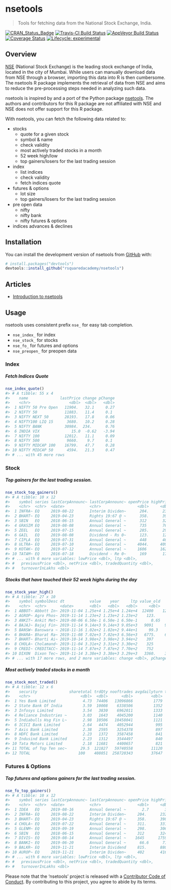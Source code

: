 
<!-- README.md is generated from README.Rmd. Please edit that file -->

# nsetools

> Tools for fetching data from the National Stock Exchange, India.

<!-- badges: start -->

[![CRAN\_Status\_Badge](https://www.r-pkg.org/badges/version/nsetools)](https://cran.r-project.org/package=nsetools)
[![Travis-CI Build
Status](https://travis-ci.org/rsquaredacademy/nsetools.svg?branch=master)](https://travis-ci.org/rsquaredacademy/nsetools)
[![AppVeyor Build
Status](https://ci.appveyor.com/api/projects/status/github/rsquaredacademy/nsetools?branch=master&svg=true)](https://ci.appveyor.com/project/rsquaredacademy/nsetools)
[![Coverage
Status](https://img.shields.io/codecov/c/github/rsquaredacademy/nsetools/master.svg)](https://codecov.io/github/rsquaredacademy/nsetools?branch=master)
[![Lifecycle:
experimental](https://img.shields.io/badge/lifecycle-experimental-orange.svg)](https://www.tidyverse.org/lifecycle/#experimental)
<!-- badges: end -->

## Overview

[NSE](https://www.nseindia.com/) (National Stock Exchange) is the
leading stock exchange of India, located in the city of Mumbai. While
users can manually download data from NSE through a browser, importing
this data into R is then cumbersome. The nsetools R package implements
the retrieval of data from NSE and aims to reduce the pre-processing
steps needed in analyzing such data.

nsetools is inspired by and a port of the Python package
[nsetools](https://nsetools.readthedocs.io/en/latest/). The authors and
contributors for this R package are not affiliated with NSE and NSE does
not offer support for this R package.

With nsetools, you can fetch the following data related to:

  - stocks
      - quote for a given stock
      - symbol & name
      - check validity
      - most actively traded stocks in a month
      - 52 week high/low
      - top gainers/losers for the last trading session
  - index
      - list indices
      - check validity
      - fetch indices quote
  - futures & options
      - lot size
      - top gainers/losers for the last trading session
  - pre open data
      - nifty
      - nifty bank
      - nifty futures & options
  - indices advances & declines

## Installation

You can install the development version of nsetools from
[GitHub](https://github.com/rsquaredacademy/nsetools/) with:

``` r
# install.packages("devtools")
devtools::install_github("rsquaredacademy/nsetools")
```

## Articles

  - [Introduction to
    nsetools](https://nsetools.rsquaredacademy.com/articles/introduction-to-nsetools.html)

## Usage

nsetools uses consistent prefix `nse_` for easy tab completion.

  - `nse_index_` for index
  - `nse_stock_` for stocks
  - `nse_fo_` for futures and options
  - `nse_preopen_` for preopen data

### Index

##### Fetch Indices Quote

``` r
nse_index_quote()
#> # A tibble: 55 x 4
#>    name              lastPrice change pChange
#>    <chr>                 <dbl>  <dbl>   <dbl>
#>  1 NIFTY 50 Pre Open   11904.   32.1     0.27
#>  2 NIFTY 50            11883.   11.4     0.1 
#>  3 NIFTY NEXT 50       28193.   17.8     0.06
#>  4 NIFTY100 LIQ 15      3680.   10.2     0.28
#>  5 NIFTY BANK          30984.  234.      0.76
#>  6 INDIA VIX              15.0  -0.62   -3.94
#>  7 NIFTY 100           12012.   11.1     0.09
#>  8 NIFTY 500            9660.    9.7     0.1 
#>  9 NIFTY MIDCAP 100    16799.   47.7     0.28
#> 10 NIFTY MIDCAP 50      4594.   21.3     0.47
#> # ... with 45 more rows
```

### Stock

##### Top gainers for the last trading session.

``` r
nse_stock_top_gainers()
#> # A tibble: 10 x 12
#>    symbol series lastCorpAnnounc~ lastCorpAnnounc~ openPrice highPrice
#>    <chr>  <chr>  <date>           <chr>                <dbl>     <dbl>
#>  1 INFRA~ EQ     2019-08-22       Interim Dividen~      204.      232.
#>  2 BHART~ EQ     2019-04-23       Rights 19:67 @ ~      358.      398.
#>  3 SBIN   EQ     2018-06-15       Annual General ~      312       324.
#>  4 GRASIM EQ     2019-08-08       Annual General ~      735       768 
#>  5 ZEEL   EQ     2019-07-15       Annual General ~      285.      293.
#>  6 GAIL   EQ     2019-08-08       Dividend - Rs 0~      123.      124.
#>  7 CIPLA  EQ     2019-07-31       Annual General ~      448       468.
#>  8 ULTRA~ EQ     2019-07-10       Annual General ~     4044.     4094 
#>  9 KOTAK~ EQ     2019-07-12       Annual General ~     1606      1629 
#> 10 TATAM~ EQ     2016-07-18       Dividend - Re 0~      169       173.
#> # ... with 6 more variables: lowPrice <dbl>, ltp <dbl>,
#> #   previousPrice <dbl>, netPrice <dbl>, tradedQuantity <dbl>,
#> #   turnoverInLakhs <dbl>
```

##### Stocks that have touched their 52 week highs during the day

``` r
nse_stock_year_high()
#> # A tibble: 27 x 10
#>    symbol symbolDesc dt           value    year     ltp value_old    prev
#>    <chr>  <chr>      <date>       <dbl>   <dbl>   <dbl>     <dbl>   <dbl>
#>  1 ABBOT~ Abbott In~ 2019-11-04 1.25e+4 1.25e+4 1.24e+4  12400    12043. 
#>  2 AGROP~ Agro Phos~ 2019-11-14 1.23e+2 1.23e+2 1.23e+2    123.     122. 
#>  3 ANKIT~ Ankit Met~ 2019-08-06 6.50e-1 6.50e-1 6.50e-1      0.65     0.6
#>  4 BAJAJ~ Bajaj Fin~ 2019-11-14 9.14e+3 9.14e+3 9.05e+3   9091     9062. 
#>  5 BANSW~ Banswara ~ 2018-11-16 1.02e+2 1.02e+2 9.44e+1     99.3     89.1
#>  6 BHARA~ Bharat Ra~ 2019-11-08 7.02e+3 7.02e+3 6.56e+3   6775.    6599. 
#>  7 BHART~ Bharti Ai~ 2019-10-14 3.98e+2 3.98e+2 3.94e+2    397      362. 
#>  8 CHOLA~ Cholamand~ 2019-11-04 3.31e+2 3.31e+2 3.30e+2    325      309. 
#>  9 CREDI~ CREDITACC~ 2019-11-14 7.87e+2 7.87e+2 7.70e+2    752      732. 
#> 10 DIXON  Dixon Tec~ 2019-11-14 3.38e+3 3.38e+3 3.29e+3   3360.    3263. 
#> # ... with 17 more rows, and 2 more variables: change <dbl>, pChange <dbl>
```

##### Most actively traded stocks in a month

``` r
nse_stock_most_traded()
#> # A tibble: 12 x 6
#>    security              sharetotal trdQty nooftrades avgdailyturn turnover
#>    <chr>                      <dbl>  <dbl>      <dbl>        <dbl>    <dbl>
#>  1 Yes Bank Limited            4.73  74406   13096866         1779    35577
#>  2 State Bank Of India         3.59  10008    6338506         1352    27045
#>  3 Infosys Limited             3.54   3830    6962011         1333    26663
#>  4 Reliance Industries ~       3.03   1643    4045200         1140    22804
#>  5 Indiabulls Hsg Fin L~       2.98  10506   10458041         1121    22424
#>  6 ICICI Bank Limited          2.64   4474    4052944          995    19893
#>  7 Axis Bank Limited           2.38   2595    3254378          897    17947
#>  8 HDFC Bank Limited           2.23   1372    3587458          841    16823
#>  9 Indusind Bank Limited       2.23   1312    3544497          840    16807
#> 10 Tata Motors Limited         2.18  11681    4400657          821    16427
#> 11 TOTAL of Top Ten sec~      29.5  121827   59740558        11120   222410
#> 12 TOTAL                     100    408051  258720343        37647   752931
```

### Futures & Options

##### Top futures and options gainers for the last trading session.

``` r
nse_fo_top_gainers()
#> # A tibble: 10 x 12
#>    symbol series lastCorpAnnounc~ lastCorpAnnounc~ openPrice highPrice
#>    <chr>  <chr>  <date>           <chr>                <dbl>     <dbl>
#>  1 IDEA   EQ     2019-08-16       Annual General ~       2.7       3.9
#>  2 INFRA~ EQ     2019-08-22       Interim Dividen~     204.      232. 
#>  3 BHART~ EQ     2019-04-23       Rights 19:67 @ ~     358.      398. 
#>  4 CHOLA~ EQ     2019-07-22       Annual General ~     311.      331. 
#>  5 GLENM~ EQ     2019-09-19       Annual General ~     298.      306  
#>  6 SBIN   EQ     2018-06-15       Annual General ~     312       324. 
#>  7 DIVIS~ EQ     2019-08-14       Annual General ~    1645      1759. 
#>  8 BANKI~ EQ     2019-06-20       Annual General ~      66.6      71.2
#>  9 BALKR~ EQ     2019-11-21       Interim Dividend     815.      880  
#> 10 AUROP~ EQ     2019-11-21       Interim Dividen~     402       416. 
#> # ... with 6 more variables: lowPrice <dbl>, ltp <dbl>,
#> #   previousPrice <dbl>, netPrice <dbl>, tradedQuantity <dbl>,
#> #   turnoverInLakhs <dbl>
```

Please note that the ‘nsetools’ project is released with a [Contributor
Code of Conduct](CODE_OF_CONDUCT.md). By contributing to this project,
you agree to abide by its terms.
